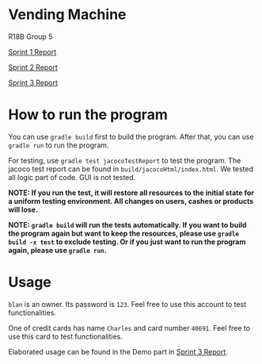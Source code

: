 # Vending Machine

R18B Group 5

[Sprint 1 Report](https://github.sydney.edu.au/SOFT2412-2020S2/R18B-Group5-VendingMachine/blob/master/Sprint1Report.md)

[Sprint 2 Report](https://github.sydney.edu.au/SOFT2412-2020S2/R18B-Group5-VendingMachine/blob/master/Sprint2Report.md)

[Sprint 3 Report](https://github.sydney.edu.au/SOFT2412-2020S2/R18B-Group5-VendingMachine/blob/master/Sprint3Report.md)

# How to run the program

You can use `gradle build` first to build the program. After that, you can use `gradle run` to run the program.

For testing, use `gradle test jacocoTestReport` to test the program. The jacoco test report can be found in `build/jacocoHtml/index.html`. We tested all logic part of code. GUI is not tested.

**NOTE: If you run the test, it will restore all resources to the initial state for a uniform testing environment. All changes on users, cashes or products will lose.**

**NOTE: `gradle build` will run the tests automatically. If you want to build the program again but want to keep the resources, please use `gradle build -x test` to exclude testing. Or if you just want to run the program again, please use `gradle run`.**

# Usage

`blan` is an owner. Its password is `123`. Feel free to use this account to test functionalities.

One of credit cards has name `Charles` and card number `40691`. Feel free to use this card to test functionalities.

Elaborated usage can be found in the Demo part in [Sprint 3 Report](https://github.sydney.edu.au/SOFT2412-2020S2/R18B-Group5-VendingMachine/blob/master/Sprint3Report.md#demo).

